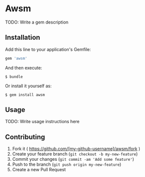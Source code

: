 # Awsm

TODO: Write a gem description

## Installation

Add this line to your application's Gemfile:

```ruby
gem 'awsm'
```

And then execute:

    $ bundle

Or install it yourself as:

    $ gem install awsm

## Usage

TODO: Write usage instructions here

## Contributing

1. Fork it ( https://github.com/[my-github-username]/awsm/fork )
2. Create your feature branch (`git checkout -b my-new-feature`)
3. Commit your changes (`git commit -am 'Add some feature'`)
4. Push to the branch (`git push origin my-new-feature`)
5. Create a new Pull Request
